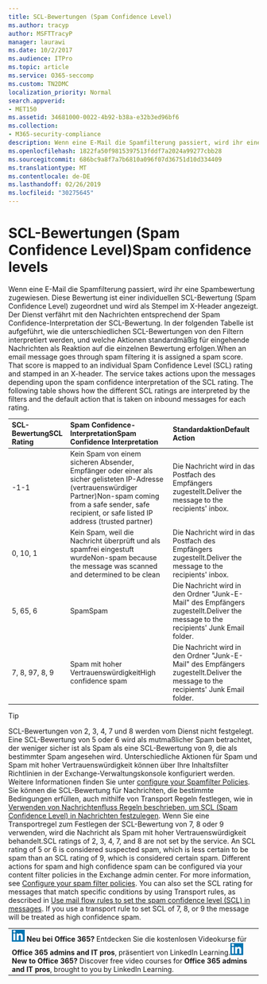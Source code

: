 ```yaml
---
title: SCL-Bewertungen (Spam Confidence Level)
ms.author: tracyp
author: MSFTTracyP
manager: laurawi
ms.date: 10/2/2017
ms.audience: ITPro
ms.topic: article
ms.service: O365-seccomp
ms.custom: TN2DMC
localization_priority: Normal
search.appverid:
- MET150
ms.assetid: 34681000-0022-4b92-b38a-e32b3ed96bf6
ms.collection:
- M365-security-compliance
description: Wenn eine E-Mail die Spamfilterung passiert, wird ihr eine Spambewertung zugewiesen. Diese Bewertung ist einer individuellen SCL-Bewertung (Spam Confidence Level) zugeordnet und wird als Stempel im X-Header angezeigt. Der Dienst verfährt mit den Nachrichten entsprechend der Spam Confidence-Interpretation der SCL-Bewertung. In der folgenden Tabelle ist aufgeführt, wie die unterschiedlichen SCL-Bewertungen von den Filtern interpretiert werden, und welche Aktionen standardmäßig für eingehende Nachrichten als Reaktion auf die einzelnen Bewertung erfolgen.
ms.openlocfilehash: 1822fa50f9815397513fddf7a2024a99277cbb28
ms.sourcegitcommit: 686bc9a8f7a7b6810a096f07d36751d10d334409
ms.translationtype: MT
ms.contentlocale: de-DE
ms.lasthandoff: 02/26/2019
ms.locfileid: "30275645"
---
```

# <a name="spam-confidence-levels"></a><span data-ttu-id="f27ab-106">SCL-Bewertungen (Spam Confidence Level)</span><span class="sxs-lookup"><span data-stu-id="f27ab-106">Spam confidence levels</span></span>

<span data-ttu-id="f27ab-p102">Wenn eine E-Mail die Spamfilterung passiert, wird ihr eine Spambewertung zugewiesen. Diese Bewertung ist einer individuellen SCL-Bewertung (Spam Confidence Level) zugeordnet und wird als Stempel im X-Header angezeigt. Der Dienst verfährt mit den Nachrichten entsprechend der Spam Confidence-Interpretation der SCL-Bewertung. In der folgenden Tabelle ist aufgeführt, wie die unterschiedlichen SCL-Bewertungen von den Filtern interpretiert werden, und welche Aktionen standardmäßig für eingehende Nachrichten als Reaktion auf die einzelnen Bewertung erfolgen.</span><span class="sxs-lookup"><span data-stu-id="f27ab-p102">When an email message goes through spam filtering it is assigned a spam score. That score is mapped to an individual Spam Confidence Level (SCL) rating and stamped in an X-header. The service takes actions upon the messages depending upon the spam confidence interpretation of the SCL rating. The following table shows how the different SCL ratings are interpreted by the filters and the default action that is taken on inbound messages for each rating.</span></span>
  
|<span data-ttu-id="f27ab-111">**SCL-Bewertung**</span><span class="sxs-lookup"><span data-stu-id="f27ab-111">**SCL Rating**</span></span>|<span data-ttu-id="f27ab-112">**Spam Confidence-Interpretation**</span><span class="sxs-lookup"><span data-stu-id="f27ab-112">**Spam Confidence Interpretation**</span></span>|<span data-ttu-id="f27ab-113">**Standardaktion**</span><span class="sxs-lookup"><span data-stu-id="f27ab-113">**Default Action**</span></span>|
|:-----|:-----|:-----|
|<span data-ttu-id="f27ab-114">-1</span><span class="sxs-lookup"><span data-stu-id="f27ab-114">-1</span></span>  <br/> |<span data-ttu-id="f27ab-115">Kein Spam von einem sicheren Absender, Empfänger oder einer als sicher gelisteten IP-Adresse (vertrauenswürdiger Partner)</span><span class="sxs-lookup"><span data-stu-id="f27ab-115">Non-spam coming from a safe sender, safe recipient, or safe listed IP address (trusted partner)</span></span>  <br/> |<span data-ttu-id="f27ab-116">Die Nachricht wird in das Postfach des Empfängers zugestellt.</span><span class="sxs-lookup"><span data-stu-id="f27ab-116">Deliver the message to the recipients' inbox.</span></span>  <br/> |
|<span data-ttu-id="f27ab-117">0, 1</span><span class="sxs-lookup"><span data-stu-id="f27ab-117">0, 1</span></span>  <br/> |<span data-ttu-id="f27ab-118">Kein Spam, weil die Nachricht überprüft und als spamfrei eingestuft wurde</span><span class="sxs-lookup"><span data-stu-id="f27ab-118">Non-spam because the message was scanned and determined to be clean</span></span>  <br/> |<span data-ttu-id="f27ab-119">Die Nachricht wird in das Postfach des Empfängers zugestellt.</span><span class="sxs-lookup"><span data-stu-id="f27ab-119">Deliver the message to the recipients' inbox.</span></span>  <br/> |
|<span data-ttu-id="f27ab-120">5, 6</span><span class="sxs-lookup"><span data-stu-id="f27ab-120">5, 6</span></span>  <br/> | <span data-ttu-id="f27ab-121">Spam</span><span class="sxs-lookup"><span data-stu-id="f27ab-121">Spam</span></span>  <br/> |<span data-ttu-id="f27ab-122">Die Nachricht wird in den Ordner "Junk-E-Mail" des Empfängers zugestellt.</span><span class="sxs-lookup"><span data-stu-id="f27ab-122">Deliver the message to the recipients' Junk Email folder.</span></span>  <br/> |
|<span data-ttu-id="f27ab-123">7, 8, 9</span><span class="sxs-lookup"><span data-stu-id="f27ab-123">7, 8, 9</span></span>  <br/> |<span data-ttu-id="f27ab-124">Spam mit hoher Vertrauenswürdigkeit</span><span class="sxs-lookup"><span data-stu-id="f27ab-124">High confidence spam</span></span>  <br/> |<span data-ttu-id="f27ab-125">Die Nachricht wird in den Ordner "Junk-E-Mail" des Empfängers zugestellt.</span><span class="sxs-lookup"><span data-stu-id="f27ab-125">Deliver the message to the recipients' Junk Email folder.</span></span>  <br/> |
   
> [!TIP]
> <span data-ttu-id="f27ab-p103">SCL-Bewertungen von 2, 3, 4, 7 und 8 werden vom Dienst nicht festgelegt. Eine SCL-Bewertung von 5 oder 6 wird als mutmaßlicher Spam betrachtet, der weniger sicher ist als Spam als eine SCL-Bewertung von 9, die als bestimmter Spam angesehen wird. Unterschiedliche Aktionen für Spam und Spam mit hoher Vertrauenswürdigkeit können über Ihre Inhaltsfilter Richtlinien in der Exchange-Verwaltungskonsole konfiguriert werden. Weitere Informationen finden Sie unter [configure your Spamfilter Policies](configure-your-spam-filter-policies.md). Sie können die SCL-Bewertung für Nachrichten, die bestimmte Bedingungen erfüllen, auch mithilfe von Transport Regeln festlegen, wie in [Verwenden von Nachrichtenfluss Regeln beschrieben, um SCL (Spam Confidence Level) in Nachrichten festzulegen](use-mail-flow-rules-to-set-the-spam-confidence-level-scl-in-messages.md). Wenn Sie eine Transportregel zum Festlegen der SCL-Bewertung von 7, 8 oder 9 verwenden, wird die Nachricht als Spam mit hoher Vertrauenswürdigkeit behandelt.</span><span class="sxs-lookup"><span data-stu-id="f27ab-p103">SCL ratings of 2, 3, 4, 7, and 8 are not set by the service. An SCL rating of 5 or 6 is considered suspected spam, which is less certain to be spam than an SCL rating of 9, which is considered certain spam. Different actions for spam and high confidence spam can be configured via your content filter policies in the Exchange admin center. For more information, see [Configure your spam filter policies](configure-your-spam-filter-policies.md). You can also set the SCL rating for messages that match specific conditions by using Transport rules, as described in [Use mail flow rules to set the spam confidence level (SCL) in messages](use-mail-flow-rules-to-set-the-spam-confidence-level-scl-in-messages.md). If you use a transport rule to set SCL of 7, 8, or 9 the message will be treated as high confidence spam.</span></span> 
  
||
|:-----|
|<span data-ttu-id="f27ab-p104">![Das Kurzsymbol für LinkedIn Learning](media/eac8a413-9498-4220-8544-1e37d1aaea13.png) **Neu bei Office 365?**         Entdecken Sie die kostenlosen Videokurse für **Office 365 admins and IT pros**, präsentiert von LinkedIn Learning.</span><span class="sxs-lookup"><span data-stu-id="f27ab-p104">![The short icon for LinkedIn Learning](media/eac8a413-9498-4220-8544-1e37d1aaea13.png) **New to Office 365?**         Discover free video courses for **Office 365 admins and IT pros**, brought to you by LinkedIn Learning.</span></span> |
   

